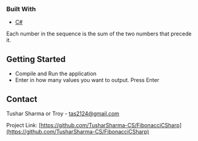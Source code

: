### Built With

* [C#]()

Each number in the sequence is the sum of the two numbers that precede it.
<!-- GETTING STARTED -->
## Getting Started

* Compile and Run the application
* Enter in how many values you want to output. Press Enter


<!-- CONTACT -->
## Contact

Tushar Sharma or Troy - tas2124@gmail.com

Project Link: [https://github.com/TusharSharma-CS/FibonacciCSharp](https://github.com/TusharSharma-CS/FibonacciCSharp)
